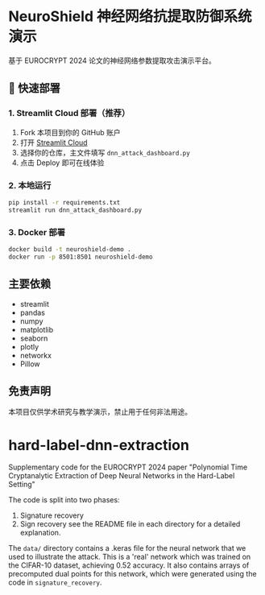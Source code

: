 # NeuroShield 神经网络抗提取防御系统演示

基于 EUROCRYPT 2024 论文的神经网络参数提取攻击演示平台。

## 🚀 快速部署

### 1. Streamlit Cloud 部署（推荐）
1. Fork 本项目到你的 GitHub 账户
2. 打开 [Streamlit Cloud](https://share.streamlit.io/)
3. 选择你的仓库，主文件填写 `dnn_attack_dashboard.py`
4. 点击 Deploy 即可在线体验

### 2. 本地运行
```bash
pip install -r requirements.txt
streamlit run dnn_attack_dashboard.py
```

### 3. Docker 部署
```bash
docker build -t neuroshield-demo .
docker run -p 8501:8501 neuroshield-demo
```

## 主要依赖
- streamlit
- pandas
- numpy
- matplotlib
- seaborn
- plotly
- networkx
- Pillow

## 免责声明
本项目仅供学术研究与教学演示，禁止用于任何非法用途。

# hard-label-dnn-extraction
Supplementary code for the EUROCRYPT 2024 paper "Polynomial Time Cryptanalytic Extraction of Deep Neural Networks in the Hard-Label Setting"

The code is split into two phases:
1. Signature recovery
2. Sign recovery
see the README file in each directory for a detailed explanation.

The `data/` directory contains a .keras file for the neural network that we used to illustrate the attack. This is a 'real' network which
was trained on the CIFAR-10 dataset, achieving 0.52 accuracy. It also contains arrays of precomputed dual points for this network, which
were generated using the code in `signature_recovery`.

